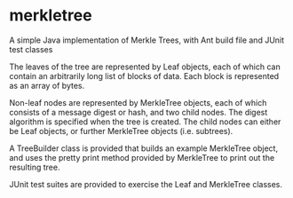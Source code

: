 merkletree
==========

A simple Java implementation of Merkle Trees, with Ant build file and JUnit test classes

The leaves of the tree are represented by Leaf objects, each of which can contain an arbitrarily long list of blocks of data. Each block is represented as an array of bytes.

Non-leaf nodes are represented by MerkleTree objects, each of which consists of a message digest or hash, and two child nodes. The digest algorithm is specified when the tree is created. The child nodes can either be Leaf objects, or further MerkleTree objects (i.e. subtrees).

A TreeBuilder class is provided that builds an example MerkleTree object, and uses the pretty print method provided by MerkleTree to print out the resulting tree.

JUnit test suites are provided to exercise the Leaf and MerkleTree classes.
